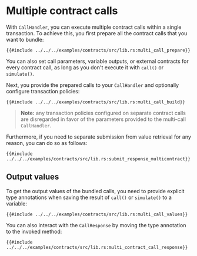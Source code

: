# Multiple contract calls

With `CallHandler`, you can execute multiple contract calls within a single transaction. To achieve this, you first prepare all the contract calls that you want to bundle:

```rust,ignore
{{#include ../../../examples/contracts/src/lib.rs:multi_call_prepare}}
```

You can also set call parameters, variable outputs, or external contracts for every contract call, as long as you don't execute it with `call()` or `simulate()`.

Next, you provide the prepared calls to your `CallHandler` and optionally configure transaction policies:

```rust,ignore
{{#include ../../../examples/contracts/src/lib.rs:multi_call_build}}
```

> **Note:** any transaction policies configured on separate contract calls are disregarded in favor of the parameters provided to the multi-call `CallHandler`.

Furthermore, if you need to separate submission from value retrieval for any reason, you can do so as follows:

```rust,ignore
{{#include ../../../examples/contracts/src/lib.rs:submit_response_multicontract}}
```

## Output values

To get the output values of the bundled calls, you need to provide explicit type annotations when saving the result of `call()` or `simulate()` to a variable:

```rust,ignore
{{#include ../../../examples/contracts/src/lib.rs:multi_call_values}}
```

You can also interact with the `CallResponse` by moving the type annotation to the invoked method:

```rust,ignore
{{#include ../../../examples/contracts/src/lib.rs:multi_contract_call_response}}
```

